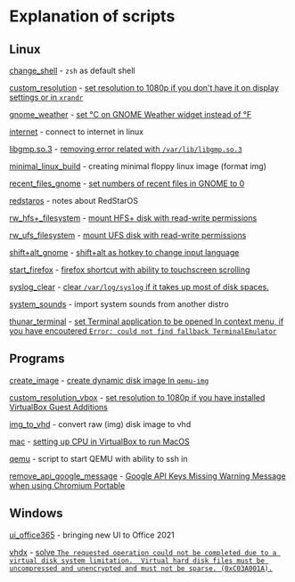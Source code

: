 # Explanation of scripts

## Linux

[change_shell](https://github.com/ercan1104/usual-commands/blob/main/Linux/change_shell.sh) \- `zsh` as default shell

[custom_resolution](https://github.com/ercan1104/usual-commands/blob/main/Linux/custom_resolution.sh) \- [set resolution to 1080p if you don't have it on display settings or in `xrandr`](https://askubuntu.com/a/377944)

[gnome_weather](https://github.com/ercan1104/usual-commands/blob/main/Linux/gnome_weather.sh) \- [set °С on GNOME Weather widget instead of °F](https://gitlab.gnome.org/GNOME/gnome-weather/-/issues/229#workaround)

[internet](https://github.com/ercan1104/usual-commands/blob/main/Linux/internet.sh) \- connect to internet in linux

[libgmp.so.3](https://github.com/ercan1104/usual-commands/blob/main/Linux/libgmp.so.3.sh) \- [removing error related with `/var/lib/libgmp.so.3`](https://askubuntu.com/a/1460874)

[minimal_linux_build](https://github.com/ercan1104/usual-commands/blob/main/Linux/minimal_linux_build.md) \- creating minimal floppy linux image (format img)

[recent_files_gnome](https://github.com/ercan1104/usual-commands/blob/main/Linux/recent_files_gnome.sh) \- [set numbers of recent files in GNOME to 0](https://askubuntu.com/a/1118623)

[redstaros](https://github.com/ercan1104/usual-commands/blob/main/Linux/redstaros.md) - notes about RedStarOS

[rw_hfs+_filesystem](https://github.com/ercan1104/usual-commands/blob/main/Linux/rw_hfs+_filesystem.sh) \- [mount HFS+ disk with read-write permissions](https://askubuntu.com/a/332317)

[rw_ufs_filesystem](https://github.com/ercan1104/usual-commands/blob/main/Linux/rw_ufs_filesystem.sh) \- [mount UFS disk with read-write permissions](https://forums.freebsd.org/threads/r-w-access-to-ufs-from-linux.80830/post-516564)

[shift+alt_gnome](https://github.com/ercan1104/usual-commands/blob/main/Linux/shift+alt_gnome.sh) \- [shift+alt as hotkey to change input language](https://askubuntu.com/a/986629)

[start_firefox](https://github.com/ercan1104/usual-commands/blob/main/Linux/start_firefox.sh) \- [firefox shortcut with ability to touchscreen scrolling](https://askubuntu.com/a/886914)

[syslog_clear](https://github.com/ercan1104/usual-commands/blob/main/Linux/syslog_clear.sh) \- [clear `/var/log/syslog` if it takes up most of disk spaces.](https://askubuntu.com/a/747022)

[system_sounds](https://github.com/ercan1104/usual-commands/blob/main/Linux/system_sounds.md) \- import system sounds from another distro

[thunar_terminal](https://github.com/ercan1104/usual-commands/blob/main/Linux/thunar_terminal.md) \- [set Terminal application to be opened In context menu, if you have encoutered `Error: could not find fallback TerminalEmulator`](https://www.youtube.com/watch?v=011zvl0JQvM)

## Programs

[create_image](https://github.com/ercan1104/usual-commands/blob/main/Programs/create_image.sh) \- [create dynamic disk image In `qemu-img`](https://askubuntu.com/a/1298309)

[custom_resolution_vbox](https://github.com/ercan1104/usual-commands/blob/main/Programs/custom_resolution_vbox.sh) \- [set resolution to 1080p if you have installed VirtualBox Guest Additions](https://superuser.com/a/120111)

[img_to_vhd](https://github.com/ercan1104/usual-commands/blob/main/Programs/img_to_vhd.md) \- convert raw (img) disk image to vhd

[mac](https://github.com/ercan1104/usual-commands/blob/main/Programs/mac.sh) \- [setting up CPU in VirtualBox to run MacOS](https://www.youtube.com/watch?v=Nod7cpxzxLc)

[qemu](https://github.com/ercan1104/usual-commands/blob/main/Programs/qemu.sh) \- script to start QEMU with ability to ssh in

[remove_api_google_message](https://github.com/ercan1104/usual-commands/blob/main/Programs/remove_api_google_message.sh) \- [Google API Keys Missing Warning Message when using Chromium Portable](https://stackoverflow.com/a/24274934)

## Windows

[ui_office365](https://github.com/ercan1104/usual-commands/blob/main/Windows/ui_office365.reg) \- bringing new UI to Office 2021

[vhdx](https://github.com/ercan1104/usual-commands/blob/main/Windows/vhdx.bat) \- [solve `The requested operation could not be completed due to a virtual disk system limitation.  Virtual hard disk files must be uncompressed and unencrypted and must not be sparse. (0xC03A001A).`](https://forums.urbackup.org/t/restoring-vhdx-hyper-v/4038)
